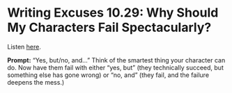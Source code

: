 # Writing Excuses 10.29: Why Should My Characters Fail Spectacularly? 

Listen [here](http://www.writingexcuses.com/2015/07/19/writing-excuses-10-29-why-should-my-characters-fail-spectacularly/). 

**Prompt:** “Yes, but/no, and…” Think of the smartest thing your character can do. Now have them fail with either “yes, but” (they technically succeed, but something else has gone wrong) or “no, and” (they fail, and the failure deepens the mess.)